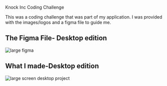 Knock Inc Coding Challenge

This was a coding challenge that was part of my application. I was provided with the images/logos and a figma file to guide me. 


The Figma File- Desktop edition
--
![large figma](https://github.com/AangBel/OnePageHonour/assets/119378254/c6a24822-dc0c-4cd6-b2f7-cb9d02ee60cc)



What I made-Desktop edition
--
![large screen desktop project](https://github.com/AangBel/OnePageHonour/assets/119378254/28b9efc9-3115-43ec-bed3-c2ba3a465bde)

